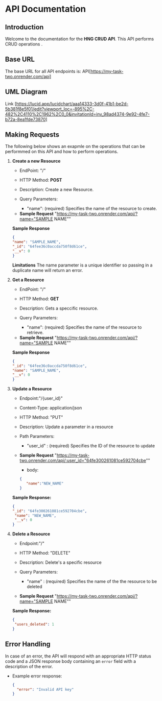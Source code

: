 # API Documentation

## Introduction

Welcome to the documentation for the **HNG CRUD API**. This API performs CRUD operations .

## Base URL

The base URL for all API endpoints is: API[https://my-task-two.onrender.com/api]

## UML Diagram

Link [https://lucid.app/lucidchart/aaa14333-3d0f-41b1-be2d-5b381f8e5f01/edit?viewport_loc=-895%2C-482%2C4110%2C1962%2C0_0&invitationId=inv_98ad4374-9e92-4fe7-b72a-8ea1fde73870]

## Making Requests

The following below shows an exapmle on the operations that can be performmed on this API and how to perform operations.

1. **Create a new Resource**

   - EndPoint: "/"

   - HTTP Method: **POST**

   - Description: Create a new Resource.

   - Query Parameters:
     - "name": (required) Specifies the name of the resource to create.

   * **Sample Request**
     "https://my-task-two.onrender.com/api/?name="SAMPLE NAME""

   **Sample Response**

   ```JSON
   {
   "name": "SAMPLE_NAME",
   "_id": "64fee36c0accda750f8d61ce",
   "__v": 0
   }
   ```

   **Limitations**
   The name parameter is a unique identifier so passing in a duplicate name will return an error.

2. **Get a Resource**

   - EndPoint: "/"

   - HTTP Method: **GET**

   - Description: Gets a speccific resource.

   - Query Parameters:
     - "name": (required) Specifies the name of the resource to retrieve.

   * **Sample Request**
     "https://my-task-two.onrender.com/api/?name="SAMPLE NAME""

   **Sample Response**

   ```JSON
   {
   "_id": "64fee36c0accda750f8d61ce",
   "name": "SAMPLE_NAME",
   "__v": 0
   }
   ```

3. **Update a Resource**

   - Endpoint:"/{user_id}"

   * Content-Type: application/json

   * HTTP Method: "PUT"

   * Description: Update a parameter in a resource

   * Path Parameters:

     - "user_id" : (required) Specifies the ID of the resource to update

   * **Sample Request**
     "https://my-task-two.onrender.com/api/:user_id="64fe300261081ce592704cbe""

     - body:

     ```JSON
     {
        "name":"NEW_NAME"
     }
     ```

   **Sample Response:**

   ```JSON
   {
   "_id": "64fe300261081ce592704cbe",
    "name": "NEW_NAME",
    "__v": 0
   }

   ```

4. **Delete a Resource**

   - Endpoint:"/"

   * HTTP Method: "DELETE"

   * Description: Delete's a specific resource

   * Query Parameters:

     - "name" : (required) Specifies the name of the the resource to be deleted

   * **Sample Request**
     "https://my-task-two.onrender.com/api/?name="SAMPLE NAME""

   **Sample Response:**

   ```JSON
   {
    "users_deleted": 1
   }
   ```

## Error Handling

In case of an error, the API will respond with an appropriate HTTP status code and a JSON response body containing an `error` field with a description of the error.

- Example error response:

  ```json
  {
    "error": "Invalid API key"
  }
  ```
